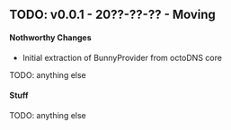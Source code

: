 ## TODO: v0.0.1 - 20??-??-?? - Moving

#### Nothworthy Changes

* Initial extraction of BunnyProvider from octoDNS core

TODO: anything else

#### Stuff

TODO: anything else
